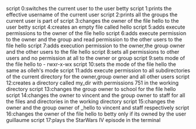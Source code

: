 script 0:switches the current user to the user betty
script 1:prints the effective username of the current user
script 2:prints all the groups the current user is part of
script 3:changes the owner of the file hello to the user betty
script 4:creates an empty file called hello
script 5:adds execute permissions to the owner of the file hello
script 6:adds execute permission to the owner and the group and read permission to the other users to the file hello
script 7:adds execution permission to the owner,the group owner and the other users to the file hello
script 8:sets all permissions to other users and no permission at all to the owner or group
script 9:sets mode of the file hello to - rwxr-x-wx
script 10:sets the mode of the file hello the same as olleh's mode
script 11:adds execute permission to all subdirectories of the current directory for the owner,group owner and all other users
script 12:creates a directory called my_dir with permissions 751 in the working directory
script 13:changes the group owner to school for the file hello
script 14:changes the owner to vincent and the group owner to staff for all the files and directories in the working directory
script 15:changes the owner and the group owner of _hello to vincent and staff respectively
script 16:changes the owner of the file hello to betty only if its owned by the user guillaume
script 17:plays the StarWars IV episode in the terminal
